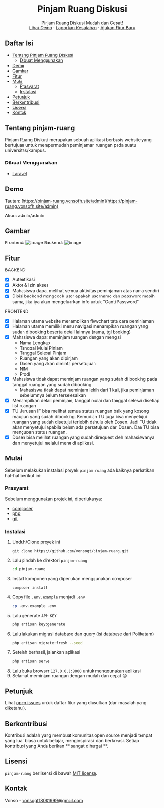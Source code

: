 <p align="center">
  <h1 align="center">Pinjam Ruang Diskusi</h1>
  
  <p align="center">
    Pinjam Ruang Diskusi Mudah dan Cepat!
    <br />
    <a href="http://pinjam-ruang.batam-jasa.online/">Lihat Demo</a>
    ·
    <a href="https://github.com/vonsogt/pinjam-ruang/issues">Laporkan Kesalahan</a>
    ·
    <a href="https://github.com/vonsogt/pinjam-ruang/issues">Ajukan Fitur Baru</a>
  </p>
</p>

## Daftar Isi

-   [Tentang Pinjam Ruang Diskusi](#tentang-pinjam-ruang)
    -   [Dibuat Menggunakan](#dibuat-menggunakan)
-   [Demo](#demo)
-   [Gambar](#gambar)
-   [Fitur](#fitur)
-   [Mulai](#mulai)
    -   [Prasyarat](#prasyarat)
    -   [Instalasi](#instalasi)
-   [Petunjuk](#petunjuk)
-   [Berkontribusi](#berkontribusi)
-   [Lisensi](#lisensi)
-   [Kontak](#kontak)

## Tentang pinjam-ruang

Pinjam Ruang Diskusi merupakan sebuah aplikasi berbasis website yang bertujuan untuk mempermudah peminjaman ruangan pada suatu universitas/kampus.

### Dibuat Menggunakan

-   [Laravel](https://laravel.com/)

## Demo

Tautan: [https://pinjam-ruang.vonsofh.site/admin](https://pinjam-ruang.vonsofh.site/admin)

Akun: admin/admin

## Gambar

Frontend:
![image](https://user-images.githubusercontent.com/35516476/129226360-d8185ae7-9163-4d04-a6d8-44df18e28704.png)
Backend:
![image](https://user-images.githubusercontent.com/35516476/129230321-60cd0f5c-d4ce-450b-a96a-e16411b358df.png)

## Fitur

BACKEND

-   [x] Autentikasi
-   [x] Aktor & Izin akses
-   [x] Mahasiswa dapat melihat semua aktivitas peminjaman atas nama sendiri
-   [x] Disisi backend mengecek user apakah username dan password masih sama, jika iya akan mengeluarkan info untuk "Ganti Password"

FRONTEND

-   [x] Halaman utama website menampilkan flowchart tata cara peminjaman
-   [x] Halaman utama memiliki menu navigasi menampikan ruangan yang sudah dibooking beserta detail lainnya (nama, tgl booking)
-   [x] Mahasiswa dapat meminjam ruangan dengan mengisi
    -   Nama Lengkap
    -   Tanggal Mulai Pinjam
    -   Tanggal Selesai Pinjam
    -   Ruangan yang akan dipinjam
    -   Dosen yang akan diminta persetujuan
    -   NIM
    -   Prodi
-   [x] Mahasiswa tidak dapat meminjam ruangan yang sudah di booking pada tanggal ruangan yang sudah dibooking
    -   Mahasiswa tidak dapat meminjam lebih dari 1 kali, jika peminjaman sebelumnya belum terselesaikan
-   [x] Menampilkan detail peminjam, tanggal mulai dan tanggal selesai disetiap list ruangan
-   [x] TU Jurusan IF bisa melihat semua status ruangan baik yang kosong maupun yang sudah dibooking. Kemudian TU juga bisa menyetujui ruangan yang sudah disetujui terlebih dahulu oleh Dosen. Jadi TU tidak akan menyetujui apabila belum ada persetujuan dari Dosen. Dan TU bisa mengubah status ruangan.
-   [x] Dosen bisa melihat ruangan yang sudah direquest oleh mahasiswanya dan menyetujui melalui menu di aplikasi.

## Mulai

Sebelum melakukan instalasi proyek `pinjam-ruang` ada baiknya perhatikan hal-hal berikut ini:

### Prasyarat

Sebelum menggunakan projek ini, diperlukanya:

-   [composer](https://getcomposer.org/)
-   [php](https://www.php.net/downloads.php)
-   [git](https://git-scm.com/)

### Instalasi

1. Unduh/Clone proyek ini
    ```git
    git clone https://github.com/vonsogt/pinjam-ruang.git
    ```
2. Lalu pindah ke direktori `pinjam-ruang`
    ```sh
    cd pinjam-ruang
    ```
3. Install komponen yang diperlukan menggunakan composer
    ```sh
    composer install
    ```
4. Copy file `.env.example` menjadi `.env`
    ```sh
    cp .env.example .env
    ```
5. Lalu generate `APP_KEY`
    ```sh
    php artisan key:generate
    ```
6. Lalu lakukan migrasi database dan query (isi database dari Polibatam)
    ```sh
    php artisan migrate:fresh --seed
    ```
7. Setelah berhasil, jalankan aplikasi
    ```sh
    php artisan serve
    ```
8. Lalu buka browser `127.0.0.1:8000` untuk menggunakan aplikasi
9. Selamat meminjam ruangan dengan mudah dan cepat 😊

## Petunjuk

Lihat [open issues](https://github.com/vonsogt/pinjam-ruang/issues) untuk daftar fitur yang diusulkan (dan masalah yang diketahui).

## Berkontribusi

Kontribusi adalah yang membuat komunitas open source menjadi tempat yang luar biasa untuk belajar, menginspirasi, dan berkreasi. Setiap kontribusi yang Anda berikan ** sangat dihargai **.

## Lisensi

`pinjam-ruang` berlisensi di bawah [MIT license](https://opensource.org/licenses/MIT).

## Kontak

Vonso - vonsogt18081999@gmail.com
